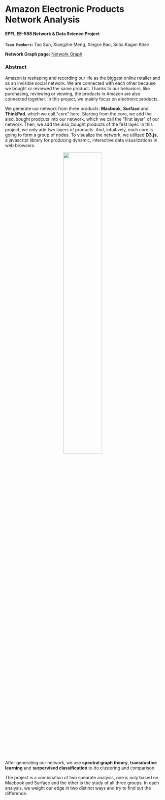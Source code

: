 # Amazon Electronic Products Network Analysis

#### EPFL EE-558 Network & Data Science Project

**`Team Members`:** Tao Sun, Xiangzhe Meng, Xingce Bao, Süha Kagan Köse

**Network Graph page:** [Network Graph](https://xiangzhemeng.github.io/ntds/index.html)

### Abstract

Amazon is reshaping and recording our life as the biggest online retailer and as an invisible social network. We are connected with each other because we bought or reviewed the same product. Thanks to our behaviors, like purchasing, reviewing or viewing, the products in Amazon are also connected together. In this project, we mainly focus on electronic products.

We generate our network from three products: **Macbook**, **Surface** and **ThinkPad**, which we call "core" here. Starting from the core, we add the also_bought prodcuts into our network, which we call the "first layer" of our network. Then, we add the also_bought products of the first layer. In this project, we only add two layers of products. And, intuitively, each core is going to form a group of nodes. To visualize the network, we utilized **D3.js**, a javascript library for producing dynamic, interactive data visualizations in web browsers.

<center><img src="proposal/strcture.png" width="50%" height="50%"></center>

After generating our network, we use **spectral graph theory**, **transductive learning** and **surpervised classification** to do clustering and comparison.

The project is a combination of two spearate analysis, one is only based on Macbook and Surface and the other is the study of all three groups. In each analysis, we weight our edge in two distinct ways and try to find out the difference.
